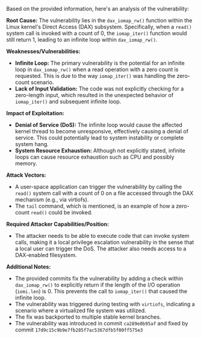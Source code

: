 Based on the provided information, here's an analysis of the vulnerability:

**Root Cause:**
The vulnerability lies in the `dax_iomap_rw()` function within the Linux kernel's Direct Access (DAX) subsystem. Specifically, when a `read()` system call is invoked with a count of 0, the `iomap_iter()` function would still return 1, leading to an infinite loop within `dax_iomap_rw()`.

**Weaknesses/Vulnerabilities:**
- **Infinite Loop:** The primary vulnerability is the potential for an infinite loop in `dax_iomap_rw()` when a read operation with a zero count is requested. This is due to the way `iomap_iter()` was handling the zero-count scenario.
- **Lack of Input Validation:** The code was not explicitly checking for a zero-length input, which resulted in the unexpected behavior of `iomap_iter()` and subsequent infinite loop.

**Impact of Exploitation:**
- **Denial of Service (DoS):** The infinite loop would cause the affected kernel thread to become unresponsive, effectively causing a denial of service. This could potentially lead to system instability or complete system hang.
- **System Resource Exhaustion:** Although not explicitly stated, infinite loops can cause resource exhaustion such as CPU and possibly memory.

**Attack Vectors:**
- A user-space application can trigger the vulnerability by calling the `read()` system call with a count of 0 on a file accessed through the DAX mechanism (e.g., via virtiofs).
- The `tail` command, which is mentioned, is an example of how a zero-count `read()` could be invoked.

**Required Attacker Capabilities/Position:**
- The attacker needs to be able to execute code that can invoke system calls, making it a local privilege escalation vulnerability in the sense that a local user can trigger the DoS. The attacker also needs access to a DAX-enabled filesystem.

**Additional Notes:**
- The provided commits fix the vulnerability by adding a check within `dax_iomap_rw()` to explicitly return if the length of the I/O operation (`iomi.len`) is 0. This prevents the call to `iomap_iter()` that caused the infinite loop.
- The vulnerability was triggered during testing with `virtiofs`, indicating a scenario where a virtualized file system was utilized.
- The fix was backported to multiple stable kernel branches.
- The vulnerability was introduced in commit `ca289e0b95af` and fixed by commit `17d9c15c9b9e7fb285f7ac5367dfb5f00ff575e3`